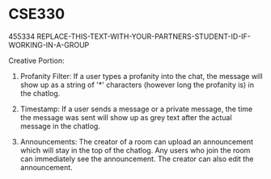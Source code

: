# CSE330
455334
REPLACE-THIS-TEXT-WITH-YOUR-PARTNERS-STUDENT-ID-IF-WORKING-IN-A-GROUP

Creative Portion:
1) Profanity Filter:
If a user types a profanity into the chat, the message will show up as a string of '*' characters (however long the profanity is) in the chatlog.

2) Timestamp:
If a user sends a message or a private message, the time the message was sent will
show up as grey text after the actual message in the chatlog.

3) Announcements:
The creator of a room can upload an announcement which will stay in the top of the chatlog.  Any users who join the room can immediately see the announcement.  The creator
can also edit the announcement.